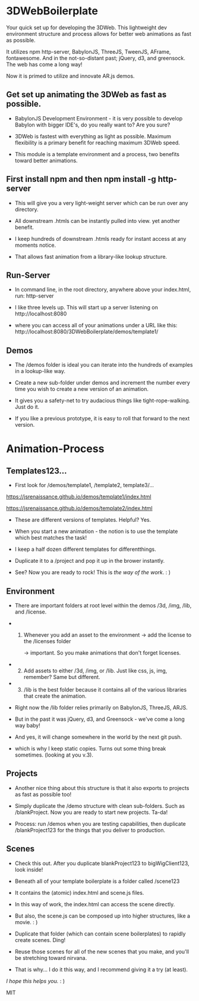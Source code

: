 # 3DWebBoilerplate

Your quick set up for developing the 3DWeb. This lightweight dev environment structure and process allows for better web animations as fast as possible. 

It utilizes npm http-server, BabylonJS, ThreeJS, TweenJS, AFrame, fontawesome. And in the not-so-distant past; jQuery, d3, and greensock. The web has come a long way!

Now it is primed to utilize and innovate AR.js demos.


## Get set up animating the 3DWeb as fast as possible.


- BabylonJS Development Environment - it is very possible to develop Babylon with bigger IDE's, do you really want to? Are you sure?

- 3DWeb is fastest with everything as light as possible.  Maximum flexibility is a primary benefit for reaching maximum 3DWeb speed.

- This module is a template environment and a process, two benefits toward better animations.


## First install npm and then npm install -g http-server

 - This will give you a very light-weight server which can be run over any directory.

 - All downstream .htmls can be instantly pulled into view. yet another benefit.

 - I keep hundreds of downstream .htmls ready for instant access at any moments notice.

 - That allows fast animation from a library-like lookup structure.


 ## Run-Server 

 - In command line, in the root directory, anywhere above your index.html, run: http-server

 - I like three levels up. This will start up a server listening on http://localhost:8080

 - where you can access all of your animations under a URL like this:  http://localhost:8080/3DWebBoilerplate/demos/template1/

 

 ## Demos

 - The /demos folder is ideal you can iterate into the hundreds of examples in a lookup-like way.

 - Create a new sub-folder under demos and increment the number every time you wish to create a new version of an animation.

 - It gives you a safety-net to try audacious things like tight-rope-walking. Just do it. 
 
 - If you like a previous prototype, it is easy to roll that forward to the next version. 


 # Animation-Process

 ## Templates123...

 - First look for /demos/template1, /template2, template3/...
 
 https://jsrenaissance.github.io/demos/template1/index.html
 
 https://jsrenaissance.github.io/demos/template2/index.html

 - These are different versions of templates. Helpful? Yes.

 - When you start a new animation - the notion is to use the template which best matches the task!

 - I keep a half dozen different templates for differentthings.
 
  - Duplicate it to a /project and pop it up in the brower instantly.

 - See? Now you are ready to rock! This is _the way of the work_. : )


 ## Environment

 - There are important folders at root level within the demos /3d, /img, /lib, and /license.

 - 1. Whenever you add an asset to the environment -> add the license to the /licenses folder 
 
      -> important. So you make animations that don't forget licenses.
 
 - 2. Add assets to either /3d, /img, or /lib. Just like css, js, img, remember? Same but different.

 - 3. /lib is the best folder because it contains all of the various libraries that create the animation.

 - Right now the /lib folder relies primarily on BabylonJS, ThreeJS, ARJS.

 - But in the past it was jQuery, d3, and Greensock - we've come a long way baby!

 - And yes, it will change somewhere in the world by the next git push.
 
 - which is why I keep static copies. Turns out some thing break sometimes. (looking at you v.3).


 ## Projects

 - Another nice thing about this structure is that it also exports to projects as fast as possible too!

 - Simply duplicate the /demo structure with clean sub-folders. Such as /blankProject. Now you are ready to start new projects. Ta-da!

 - Process: run /demos when you are testing capabilities, then duplicate /blankProject123 for the things that you deliver to production.

 
 ## Scenes

 - Check this out. After you duplicate blankProject123 to bigWigClient123, look inside!

 - Beneath all of your template boilerplate is a folder called /scene123
 
 - It contains the (atomic) index.html and scene.js files.
 
 - In this way of work, the index.html can access the scene directly. 
 
 - But also, the scene.js can be composed up into higher structures, like a movie. : )

 - Duplicate that folder (which can contain scene boilerplates) to rapidly create scenes. Ding!

 - Reuse those scenes for all of the new scenes that you make, and you'll be stretching toward nirvana.

 - That is why... I do it this way, and I recommend giving it a try (at least).



 *I hope this helps you.* : )


 MIT
